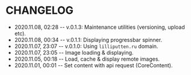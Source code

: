 # CHANGELOG

- 2020.11.08, 02:28 -- v.0.1.3: Maintenance utilities (versioning, upload etc).
- 2020.11.08, 00:34 -- v.0.1.1: Displaying progressbar spinner.
- 2020.11.07, 23:07 -- v.0.1.0: Using `lilliputten.ru` domain.
- 2020.11.07, 23:05 -- Image loading & displaying.
- 2020.11.05, 00:18 -- Load, cache & display remote images.
- 2020.11.01, 00:01 -- Set content with api request (CoreContent).

<!--
 @changed 2020.11.08, 02:29
-->
